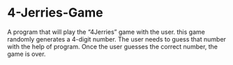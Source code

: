 # 4-Jerries-Game
A program that will play the “4Jerries” game with the user. this game randomly generates a 4-digit number. The user needs to guess that number with the help of program. Once the user guesses the correct number, the game is over.
